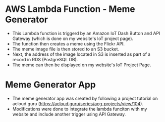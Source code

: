# AWS Lambda Function - Meme Generator
- This Lambda function is triggerd by an Amazon IoT Dash Button and API Gateway (which is done on my website's IoT project page).
- The function then creates a meme using the Flickr API.
- The meme image file is then stored to an S3 bucket.
- Next, the address of the image located in S3 is inserted as part of a record in RDS (PostgreSQL DB).
- The meme can then be displayed on my website's IoT Project Page.

# Meme Generator App
- The meme generator app was created by following a project tutorial on acloud.guru (https://acloud.guru/series/acg-projects/view/104).
- Modifications were done to integrate the lambda funciton with my website and include another trigger using API Gateway.
